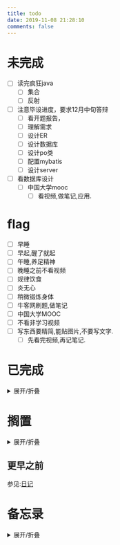 ```yaml
---
title: todo
date: 2019-11-08 21:28:10
comments: false
---
```


# 未完成
- [ ] 读完疯狂java
    - [ ] 集合
    - [ ] 反射
- [ ] 注意毕设进度，要求12月中旬答辩
    - [ ] 看开题报告，
    - [ ] 理解需求
    - [ ] 设计ER
    - [ ] 设计数据库
    - [ ] 设计po类
    - [ ] 配置mybatis
    - [ ] 设计server
- [ ] 看数据库设计
    - [ ] 中国大学mooc
      - [ ] 看视频,做笔记,应用.

# flag
- [ ] 早睡
- [ ] 早起,醒了就起
- [ ] 午睡,养足精神
- [ ] 晚睡之前不看视频
- [ ] 规律饮食
- [ ] 炎无心
- [ ] 稍微锻炼身体
- [ ] 牛客网刷题,做笔记
- [ ] 中国大学MOOC
- [ ] 不看非学习视频
- [ ] 写东西要精简,能贴图片,不要写文字.
    - [ ] 先看完视频,再记笔记.

<!--
## 2020年02月04日
- 姨妈第一天
  - 还有一天疼(2020年02月06日)

## 2020年02月05日
- 缝制坐垫的时候被针扎到右手拇指
  - 不疼了(2020年02月06日)

## 2020年02月11日
- 搬石头,砸到脚,现在不疼了(00:07:08)
-->

# 已完成
<details><summary>展开/折叠</summary>

## 2020年02月12日
## 2020年02月11日
- B站上看动物演化,科普视频
- 看书:疯狂java第4版,看完12.2了

## 2020年02月10日
- 看书:疯狂java讲义
- 教二姨,百度诗词,以及读音
- 查看**搜索技巧**,写文章


## 2020年02月09日
- 玩手机

## 2020年02月08日
- 玩手机

## 2020年02月07日
- [x] 写代码:修改FM程序,生成摘要时,在文本后面添加空格,让搜索引擎好看点
- 看书:疯狂java讲义


## 2020年02月06日
- [x] 看书
  - 疯狂java讲义第4版
    - 看完11.6 AWT菜单了(16:44:41)
    - 看到11.9剪贴板(20:56:05没心情看下去了)
- [x] 保存微信公众号文章: [电子书下载](https://mp.weixin.qq.com/s/GSz25LdVEmWbWuyDYwm4Qw)
- 看视频,长见识:
  - 科技猿人,
  - 思维实验室

## 2020年02月05日
- [x] 看书:疯狂java讲义第4版,看到11.5.2(18:33:20).看完11.5.7(21:23:22),看完11.6.1(22:19:54)
- [x] 写代码:`html ul`命令:用于将多行字符串转成`html`无序列表
- [x] 骑车上去,找顶风作案的麻将馆:可能是下雨的原因,上面的麻将馆没有开门.也可能是防疫意识跟上了,但愿是这样.

## 2020年02月04日
- [x] 种地,老家周边,前面,左侧,后面.
- [x] 砍竹子:部分老竹子顶部断掉了,从中间发的新芽比较低矮遮光,所以砍掉
- [x] 写代码:debug,文字识别程序可以记住上一次的选择.
- [x] 看书:疯狂java第4版,第11章,看完布局管理器,快看完11.4了

## 2020年02月03日
- [x] 卫生间电灯接线
- [x] 制作换电灯神器:两根连在一起的木杆,一头绑着一个内轮胎(内胎摩擦力好)
- [x] debug:文字识别程序,切换到书签功能时,默认格式化为x.x.x功能,而不是上次选好的功能.
  - 这是因为设置默认值错误造成的,添加一个用来判断用户是否更改选项的flag,如果用户没有更改过选项则使用默认的功能,如果用户更给过选项了,则使用更改后的选项。
  - [x] **引入新的bug**:不能切换到原来的功能,应该记下先前的选择,然后再回复,给定默认的选择
- [x] 看书:疯狂java 4,第11章,布局管理器,还剩最后一章

</details>

# 搁置
<details><summary>展开/折叠</summary>

- [ ] 了解java新的日期时间API的使用  https://m.jb51.net/article/110245.htm
  - [ ] 使用在自定义程序上
- [ ] 下个月关闭,移动网盘,6个月视频会员自动取消
- [ ] 手机上下载的劳动合同注意点.微博收藏中的
- [ ] 日期时间API https://www.cnblogs.com/liqiangchn/p/11974355.html
- [ ] Navicat画ER图.
    - [ ] 根据E-R图生成表
- [ ] 还钱
    - [ ] 已经还了,等审核.明天看看审核通过了没
    - [ ] 应该通过审核了
- [ ] 写使用Gitalk评论系统的文档.
- [x] ubuntu中安装软件
    - [ ] 安装Mysql
    - [ ] 安装Navicat.
- [ ] 有空了解一下
- [ ] Linux和Window下打开一个文件的不同.
    - [ ] 修改标记即可
    - [ ] 先写个测试类
    - [ ] 打包，linux下运行
- [ ] [了解开源协议](https://blog.51cto.com/holison/1930805)
- [ ] [tar命令](https://jingyan.baidu.com/article/5553fa8292599665a23934bd.html)
- [ ] [955公司](https://mp.weixin.qq.com/s/TQb2ZmW9lQzxd6YyksNagg)
- [ ] 996ICU
- [ ] 你没有什么想对我说的吗
- [ ] vue
- [ ] SpringBoot
- [ ] redis
- [ ] queryselectorAll
- [ ] Junit
- [ ] 设计模式
- [ ] 漫画算法——小灰的算法之旅
- [ ] [排序算法总结](https://mp.weixin.qq.com/s/teOGQlslb6aP4AQrx7TTzA)
- [ ] 微信订阅号开发
- [ ] https://mp.weixin.qq.com/s/D5oeGq_cbsH4I5tC5jbkhA
- [ ] https://mp.weixin.qq.com/s/u7DKOlnSPgivPW6hnOj85A
- [ ] 车票退票价格计算
- [ ] 项目实战[](https://mp.weixin.qq.com/s/n3buAILSMumjEoPfO1UgBA)
- [ ] 数字图像处理
- [ ] 使用Java NIO重写工具类.
  - [ ] 熟悉Files方法,Paths方法.
  - [ ] 使用Callable接口重写文字识别接口,使用线程的返回值.
- [ ] https://mp.weixin.qq.com/s/I3IMA8NqfXpdOO2v5jgLjg
- [ ] 移动八元套餐，https://m.weibo.cn/detail/4459481892968407
- [ ] 浙江省图书馆终身免费知网查询
- [ ] https://m.weibo.cn/detail/4468159081716065
- [ ] https://m.weibo.cn/detail/4468555972343590
- [ ] https://m.weibo.cn/detail/4468564281453033
- [ ] https://m.weibo.cn/detail/4470083533900058

</details>

## 更早之前
参见:[日记](/categories/日记/)

</details>

# 备忘录
<details><summary>展开/折叠</summary>

## 2020年寒假的宿舍安排
- 本科生宿舍从2020年1月17日—2月9日封闭，学生必须在2020年1月16日12:00以前离校。2020年2月9日9:00起各宿舍楼开始正常运行。
- 今年寒假无特殊情况（除参加竞赛外的同学尽量不予留校，如果留校统一安排三牌楼住宿）。需要留校的同学要填写汇总表，学生处主页可以下载，于1月1日前发给我。
- 离校前关好门窗、水、电，勿在宿舍存放现金及贵重物品
- [我的寒假](http://jwc.njupt.edu.cn/2015/1229/c1528a46789/page.htm):**2020年1月11日至2020年2月16日**
- [媳妇寒假](http://www.njust.edu.cn/3719/list.htm):**2020年1月18日-2020年2月23日**

</details>
